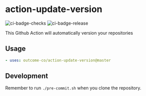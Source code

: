 # action-update-version
![ci-badge-checks](https://github.com/outcome-co/action-update-version/workflows/Checks/badge.svg) ![ci-badge-release](https://github.com/outcome-co/action-update-version/workflows/Release/badge.svg)

This Github Action will automatically version your repositories

## Usage

```yaml
- uses: outcome-co/action-update-version@master
```

## Development

Remember to run `./pre-commit.sh` when you clone the repository.
